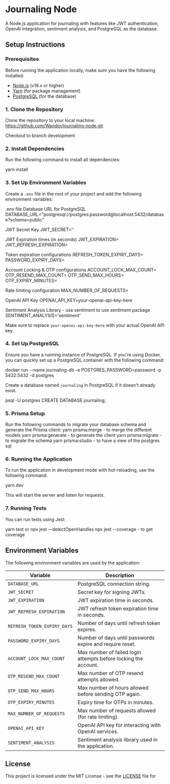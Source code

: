 # Journaling Node

A Node.js application for journaling with features like JWT authentication, OpenAI integration, sentiment analysis, and PostgreSQL as the database.

## Setup Instructions

### Prerequisites

Before running the application locally, make sure you have the following installed:

- [Node.js](https://nodejs.org/en/) (v18.x or higher)
- [Yarn](https://yarnpkg.com/) (for package management)
- [PostgreSQL](https://www.postgresql.org/download/) (for the database)

### 1. Clone the Repository

Clone the repository to your local machine:
https://github.com/Wandor/journaling-node.git

Checkout to branch development

### 2. Install Dependencies

Run the following command to install all dependencies:

yarn install

### 3. Set Up Environment Variables

Create a `.env` file in the root of your project and add the following environment variables:

.env file
Database URL for PostgreSQL
DATABASE_URL="postgresql://postgres:password@localhost:5432/database?schema=public"

JWT Secret Key
JWT_SECRET=''

JWT Expiration times (in seconds)
JWT_EXPIRATION=
JWT_REFRESH_EXPIRATION=

Token expiration configurations
REFRESH_TOKEN_EXPIRY_DAYS=
PASSWORD_EXPIRY_DAYS=

Account Locking & OTP configurations
ACCOUNT_LOCK_MAX_COUNT=
OTP_RESEND_MAX_COUNT=
OTP_SEND_MAX_HOURS=
OTP_EXPIRY_MINUTES=

Rate limiting configuration
MAX_NUMBER_OF_REQUESTS=

OpenAI API Key
OPENAI_API_KEY=your-openai-api-key-here

Sentiment Analysis Library - use sentiment to use sentiment package
SENTIMENT_ANALYSIS='sentiment'


Make sure to replace `your-openai-api-key-here` with your actual OpenAI API key.

### 4. Set Up PostgreSQL

Ensure you have a running instance of PostgreSQL. If you're using Docker, you can quickly set up a PostgreSQL container with the following command:

docker run --name journaling-db -e POSTGRES_PASSWORD=password -p 5432:5432 -d postgres

Create a database named `journaling` in PostgreSQL if it doesn't already exist.

psql -U postgres CREATE DATABASE journaling;

### 5. Prisma Setup

Run the following commands to migrate your database schema and generate the Prisma client:
yarn prisma:merge - to merge the different models
yarn prisma:generate - to generate the client
yarn prisma:migrate - to migrate the schema
yarn prisma:studio - to have a view of the postgres sql


### 6. Running the Application

To run the application in development mode with hot-reloading, use the following command:

yarn dev

This will start the server and listen for requests.

### 7. Running Tests

You can run tests using Jest:

yarn test or npx jest --detectOpenHandles
npx jest --coverage - to get coverage


## Environment Variables

The following environment variables are used by the application:

| Variable                    | Description                                                     |
| --------------------------- | --------------------------------------------------------------- |
| `DATABASE_URL`              | PostgreSQL connection string.                                   |
| `JWT_SECRET`                | Secret key for signing JWTs.                                    |
| `JWT_EXPIRATION`            | JWT expiration time in seconds.                                 |
| `JWT_REFRESH_EXPIRATION`    | JWT refresh token expiration time in seconds.                   |
| `REFRESH_TOKEN_EXPIRY_DAYS` | Number of days until refresh token expires.                     |
| `PASSWORD_EXPIRY_DAYS`      | Number of days until passwords expire and require reset.        |
| `ACCOUNT_LOCK_MAX_COUNT`    | Max number of failed login attempts before locking the account. |
| `OTP_RESEND_MAX_COUNT`      | Max number of OTP resend attempts allowed.                      |
| `OTP_SEND_MAX_HOURS`        | Max number of hours allowed before sending OTP again.           |
| `OTP_EXPIRY_MINUTES`        | Expiry time for OTPs in minutes.                                |
| `MAX_NUMBER_OF_REQUESTS`    | Max number of requests allowed (for rate limiting).             |
| `OPENAI_API_KEY`            | OpenAI API key for interacting with OpenAI services.            |
| `SENTIMENT_ANALYSIS`        | Sentiment analysis library used in the application.             |

## License

This project is licensed under the MIT License - see the [LICENSE](LICENSE) file for
